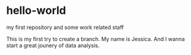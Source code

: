 # hello-world
my first repository and some work related staff

This is my first try to create a branch.
My name is Jessica. And I wanna start a great jounery of data analysis.
